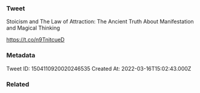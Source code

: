 ### Tweet
Stoicism and The Law of Attraction: The Ancient Truth About Manifestation and Magical Thinking

https://t.co/n9TnitcueD

### Metadata
Tweet ID: 1504110920020246535
Created At: 2022-03-16T15:02:43.000Z

### Related

